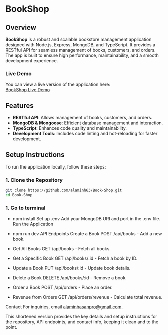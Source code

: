 # BookShop

## Overview

**BookShop** is a robust and scalable bookstore management application designed with Node.js, Express, MongoDB, and TypeScript. It provides a RESTful API for seamless management of books, customers, and orders. The app is built to ensure high performance, maintainability, and a smooth development experience.

### Live Demo

You can view a live version of the application here:  
[BookShop Live Demo](https://book-store-phi-ruby.vercel.app/)

## Features

- **RESTful API**: Allows management of books, customers, and orders.
- **MongoDB & Mongoose**: Efficient database management and interaction.
- **TypeScript**: Enhances code quality and maintainability.
- **Development Tools**: Includes code linting and hot-reloading for faster development.

## Setup Instructions

To run the application locally, follow these steps:

### 1. Clone the Repository

```bash
git clone https://github.com/alaminh63/Book-Shop.git
cd Book-Shop
```

### 1. Go to terminal

- npm install Set up .env Add your MongoDB URI and port in the .env file.
  Run the Application

- npm run dev API Endpoints Create a Book POST /api/books - Add a new book.
- Get All Books GET /api/books - Fetch all books.
- Get a Specific Book GET /api/books/:id - Fetch a book by ID.
- Update a Book PUT /api/books/:id - Update book details.
- Delete a Book DELETE /api/books/:id - Remove a book.
- Order a Book POST /api/orders - Place an order.
- Revenue from Orders GET /api/orders/revenue - Calculate total revenue.

Contact For inquiries, email alaminhasanpro@gmail.com.

This shortened version provides the key details and setup instructions for the repository, API endpoints, and contact info, keeping it clean and to the point.
